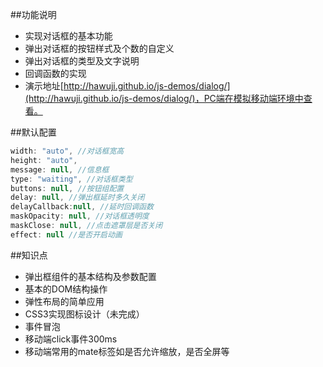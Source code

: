 ##功能说明
- 实现对话框的基本功能
- 弹出对话框的按钮样式及个数的自定义
- 弹出对话框的类型及文字说明
- 回调函数的实现
- 演示地址[http://hawuji.github.io/js-demos/dialog/](http://hawuji.github.io/js-demos/dialog/)，PC端在模拟移动端环境中查看。

##默认配置
```javascript
width: "auto", //对话框宽高
height: "auto",
message: null, //信息框
type: "waiting", //对话框类型
buttons: null, //按钮组配置
delay: null, //弹出框延时多久关闭
delayCallback:null, //延时回调函数
maskOpacity: null, //对话框透明度
maskClose: null, //点击遮罩层是否关闭
effect: null //是否开启动画
```

##知识点
- 弹出框组件的基本结构及参数配置
- 基本的DOM结构操作
- 弹性布局的简单应用
- CSS3实现图标设计（未完成）
- 事件冒泡
- 移动端click事件300ms
- 移动端常用的mate标签如是否允许缩放，是否全屏等